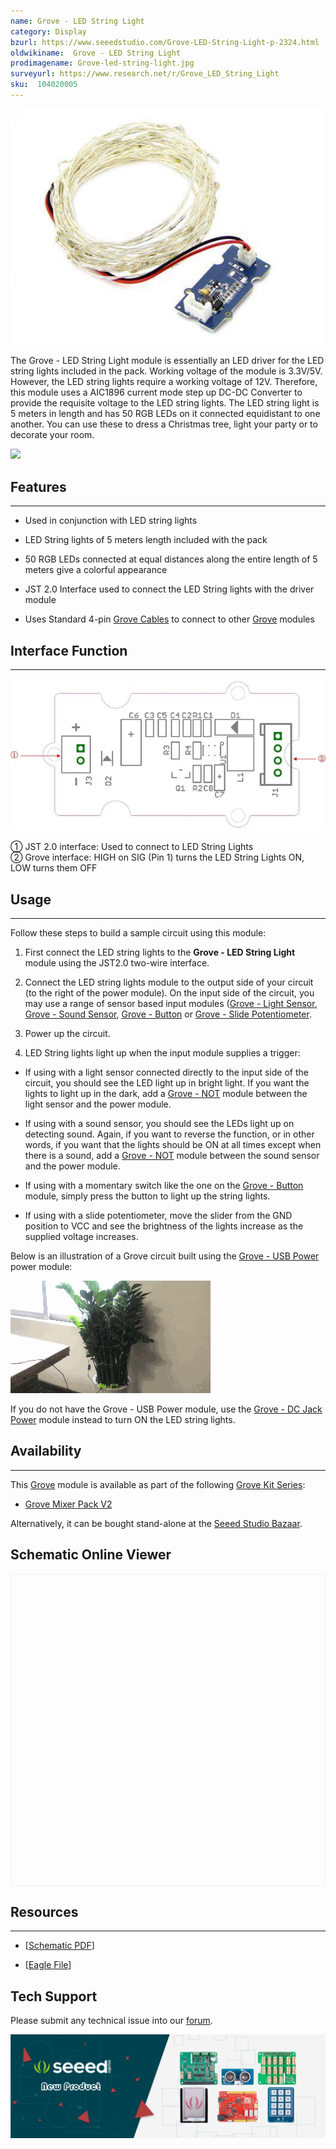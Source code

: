 ```yaml
---
name: Grove - LED String Light
category: Display
bzurl: https://www.seeedstudio.com/Grove-LED-String-Light-p-2324.html
oldwikiname:  Grove - LED String Light
prodimagename: Grove-led-string-light.jpg
surveyurl: https://www.research.net/r/Grove_LED_String_Light
sku:  104020005
---
```


![](https://github.com/SeeedDocument/Grove-LED_String_Light/raw/master/img/Grove-led-string-light.jpg)

The Grove - LED String Light module is essentially an LED driver for the LED string lights included in the pack. Working voltage of the module is 3.3V/5V. However, the LED string lights require a working voltage of 12V. Therefore, this module uses a AIC1896 current mode step up DC-DC Converter to provide the requisite voltage to the LED string lights. The LED string light is 5 meters in length and has 50 RGB LEDs on it connected equidistant to one another. You can use these to dress a Christmas tree, light your party or to decorate your room.

[![](https://github.com/SeeedDocument/Seeed-WiKi/raw/master/docs/images/300px-Get_One_Now_Banner-ragular.png)](https://www.seeedstudio.com/Grove-LED-String-Light-p-2324.html)

##  Features
---
*   Used in conjunction with LED string lights

*   LED String lights of 5 meters length included with the pack

*   50 RGB LEDs connected at equal distances along the entire length of 5 meters give a colorful appearance

*   JST 2.0 Interface used to connect the LED String lights with the driver module

*   Uses Standard 4-pin [Grove Cables](/Grove_System/#grove-cables) to connect to other [Grove](/Grove_System/) modules

##  Interface Function
---
![](https://github.com/SeeedDocument/Grove-LED_String_Light/raw/master/img/LED_String_Light.jpg)

<dl><dt>① JST 2.0 interface: Used to connect to LED String Lights

</dt><dt>② Grove interface: HIGH on SIG (Pin 1) turns the LED String Lights ON, LOW turns them OFF
</dt></dl>

##  Usage
---
Follow these steps to build a sample circuit using this module:

1.  First connect the LED string lights to the **Grove - LED String Light** module using the JST2.0 two-wire interface.

2.  Connect the LED string lights module to the output side of your circuit (to the right of the power module). On the input side of the circuit, you may use a range of sensor based input modules ([Grove - Light Sensor](/Grove-Light_Sensor/), [Grove - Sound Sensor](/Grove-Sound_Sensor/), [Grove - Button](/Grove-Button/) or [Grove - Slide Potentiometer](/Grove-Slide_Potentiometer/).

3.  Power up the circuit.

4.  LED String lights light up when the input module supplies a trigger:


*   If using with a light sensor connected directly to the input side of the circuit, you should see the LED light up in bright light. If you want the lights to light up in the dark, add a [Grove - NOT](/Grove-NOT "Grove - NOT") module between the light sensor and the power module.

*   If using with a sound sensor, you should see the LEDs light up on detecting sound. Again, if you want to reverse the function, or in other words, if you want that the lights should be ON at all times except when there is a sound, add a [Grove - NOT](/Grove-NOT "Grove - NOT") module between the sound sensor and the power module.

*   If using with a momentary switch like the one on the [Grove - Button](/Grove-Button/) module, simply press the button to light up the string lights.

*   If using with a slide potentiometer, move the slider from the GND position to VCC and see the brightness of the lights increase as the supplied voltage increases.
</dd></dl>
</dd></dl>
</dd></dl>

Below is an illustration of a Grove circuit built using the [Grove - USB Power](/Grove-Mixer_Pack_V2 "Grove - Mixer Pack") power module:

![](https://github.com/SeeedDocument/Grove-LED_String_Light/raw/master/img/LED_String_Light_Photo.gif)

If you do not have the Grove - USB Power module, use the [Grove - DC Jack Power](/Grove-DC_Jack_Power "Grove - DC Jack Power") module instead to turn ON the LED string lights.

##  Availability
---
This [Grove](/Grove_System/) module is available as part of the following [Grove Kit Series](/Grove_System/#grove-starter-kit):

*   [Grove Mixer Pack V2](/Grove-Mixer_Pack_V2 "GROVE MIXER PACK V2")

Alternatively, it can be bought stand-alone at the [Seeed Studio Bazaar](http://www.seeedstudio.com/depot/Grove-LED-String-Light-p-1821.html).


## Schematic Online Viewer

<div class="altium-ecad-viewer" data-project-src="https://github.com/SeeedDocument/Grove-LED_String_Light/raw/master/res/Grove-LED_String_Light.zip" style="border-radius: 0px 0px 4px 4px; height: 500px; border-style: solid; border-width: 1px; border-color: rgb(241, 241, 241); overflow: hidden; max-width: 1280px; max-height: 700px; box-sizing: border-box;" />
</div>


##  Resources
---
*   [[Schematic PDF](https://github.com/SeeedDocument/Grove-LED_String_Light/raw/master/res/Grove-LED_String_Light.pdf)]

*   [[Eagle File](https://github.com/SeeedDocument/Grove-LED_String_Light/raw/master/res/Grove-LED_String_Light.zip)]

## Tech Support
Please submit any technical issue into our [forum](http://forum.seeedstudio.com/). <br /><p style="text-align:center"><a href="https://www.seeedstudio.com/act-4.html?utm_source=wiki&utm_medium=wikibanner&utm_campaign=newproducts" target="_blank"><img src="https://github.com/SeeedDocument/Wiki_Banner/raw/master/new_product.jpg" /></a></p>